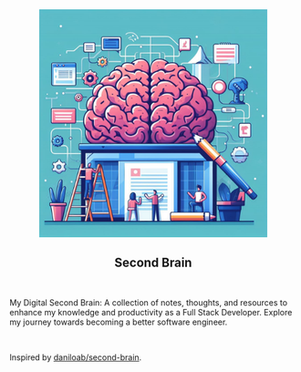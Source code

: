 <div align="center">
  <img
    width="400"
    alt="Toys Legend Logo"
    src="https://github.com/enriquebeta6/second-brain/blob/main/bg.jpeg?raw=true"
  />

## Second Brain

</div>

<br>

My Digital Second Brain: A collection of notes, thoughts, and resources to enhance my knowledge and productivity as a Full Stack Developer. Explore my journey towards becoming a better software engineer.

<br>

Inspired by [daniloab/second-brain](https://github.com/daniloab/second-brain).
